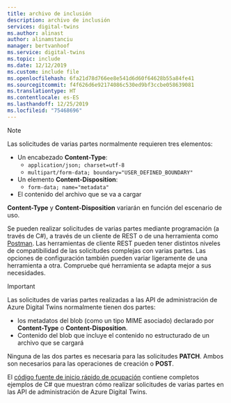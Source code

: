 ```yaml
---
title: archivo de inclusión
description: archivo de inclusión
services: digital-twins
ms.author: alinast
author: alinamstanciu
manager: bertvanhoof
ms.service: digital-twins
ms.topic: include
ms.date: 12/12/2019
ms.custom: include file
ms.openlocfilehash: 6fa21d78d766ee8e541d6d60f64628b55a84fe41
ms.sourcegitcommit: f4f626d6e92174086c530ed9bf3ccbe058639081
ms.translationtype: HT
ms.contentlocale: es-ES
ms.lasthandoff: 12/25/2019
ms.locfileid: "75468696"
---
```

> [!NOTE]
> Las solicitudes de varias partes normalmente requieren tres elementos:
> * Un encabezado **Content-Type**:
>   * `application/json; charset=utf-8`
>   * `multipart/form-data; boundary="USER_DEFINED_BOUNDARY"`
> * Un elemento **Content-Disposition**:
>   * `form-data; name="metadata"`
> * El contenido del archivo que se va a cargar
>
> **Content-Type** y **Content-Disposition** variarán en función del escenario de uso.

Se pueden realizar solicitudes de varias partes mediante programación (a través de C#), a través de un cliente de REST o de una herramienta como [Postman](https://docs.microsoft.com/azure/digital-twins/how-to-configure-postman#make-a-multipart-post-request). Las herramientas de cliente REST pueden tener distintos niveles de compatibilidad de las solicitudes complejas con varias partes. Las opciones de configuración también pueden variar ligeramente de una herramienta a otra. Compruebe qué herramienta se adapta mejor a sus necesidades.

> [!IMPORTANT]
> Las solicitudes de varias partes realizadas a las API de administración de Azure Digital Twins normalmente tienen dos partes:
> * los metadatos del blob (como un tipo MIME asociado) declarado por **Content-Type** o **Content-Disposition**.
> * Contenido del blob que incluye el contenido no estructurado de un archivo que se cargará
>
> Ninguna de las dos partes es necesaria para las solicitudes **PATCH**. Ambos son necesarios para las operaciones de creación o **POST**.

El [código fuente de inicio rápido de ocupación](https://github.com/Azure-Samples/digital-twins-samples-csharp/blob/master/occupancy-quickstart/src/api/update.cs) contiene completos ejemplos de C# que muestran cómo realizar solicitudes de varias partes en las API de administración de Azure Digital Twins.
